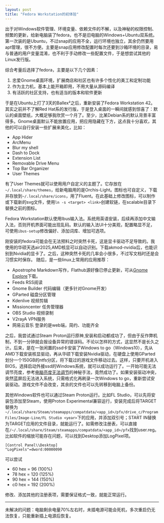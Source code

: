 ```yaml
---
layout: post
title: "Fedora Workstation的初体验"
---
```


出于对Windows软件管理、环境变量、依赖文件的不解，以及神秘的权限控制、频繁的更新，给新电脑装了fedora，也不是旧电脑的Windows+Ubuntu双系统。第一次装的是Ubuntu，不过snap的应用不全，运行环境也独立，其余仍然要用apt管理，很不方便。主要是snap应用修改配置时每次还要到沙箱环境的目录，易与普通的用户变量混淆，也不利于手动修改一些配置文件，于是想尝试其他的Linux发行版。

综合考量后选择了fedora，主要是以下几个因素：
  1. 忠爱Gnome桌面环境，扩展商店和社区也有许多个性化的美工和定制功能
  2. 作为主力机，基本上能开箱即用，不用大量从源码编译
  3. 有活跃的社区支持，也有适当的版本和软件更新

于是在Ubuntu上打了3天的Ballex²之后，重新安装了Fedora Workstation 42。
其实之前并不了解Red Hat系的发行版，于是登入桌面的一瞬间就感到惊喜了：默认的桌面壁纸，大概足够我欣赏一个月了。至少，比某Debian系的默认背景丰富得多。Gnome桌面默认不能放置应用，把应用隐藏在下方，这点我十分喜欢，其他的可以自行安装一些扩展来美化，比如：
  - App Hider
  - ArcMenu
  - Blur my shell
  - Dash to Dock
  - Extension List
  - Removable Drive Menu
  - Top Bar Organizer
  - User Themes

有了User Themes就可以使用用户自定义的主题了。它存放在`~/.local/share/themes`，给新电脑用的是Orchis-Light。图标也可自定义，下载并存放到`~/.local/share/icons`，用了Fluent。在此基础上修改图标，可以制作或下载新的svg文件，使用`ln -s <target> <link>`创建软链，在scalable目录下替换之前的图标。

Fedora Workstation默认使用Ibus输入法。系统用英语安装，后续再添加中文输入法，否则开机界面可能出现乱码。默认的输入法UI十分美观，配置略显不足，可使用`ibus-setup`修改偏好、添加词库、增加可选项。

刚安装的fedora可能会在无法预料之时突然卡死，这是显卡驱动不足导致的。我使用的华硕天选air2025,AMD核显可以自动识别。下载akmod-nvidia后，也能识别到Nvidia的显卡了。之后，这种突然卡死的几率会小很多，不过写文档时还是会习惯实时保存。
随后，是一些linux上常用的应用推荐：
  - Apostrophe  Markdown写作，Flathub源好像已停止更新，可从[Gnome Explore](https://gitlab.gnome.org/explore/projects/starred)下载。
  - Feeds  RSS阅读
  - Gnome Builder  代码编辑（更多针对Gnome开发）
  - GParted  磁盘分区管理
  - Kdenlive  视频剪辑
  - Missioncenter  任务管理器
  - OBS Studio  视频录制
  - V2rayA  VPN服务
  - 网易云音乐  登录的是web端，简约、功能齐全

之后，我尝试通过Steam Proton运行原神,安装和启动都成功了，但由于反作弊机制，不到一分钟就会报设备异常的错误码。不论以怎样的方式，这显然不是长久之计。后来，是在一张闲置的ssd卡安装了Windows to go（Windows10），先从AMD下载安装核显驱动，再从华硕下载安装Nvidia驱动，在硬盘上使用GParted划分一个150GB的ntfs分区，将下载过的游戏文件移动过去。这样，只要开机进入BIOS，选择启动外接ssd的Windows系统，就可以成功运行了。一开始可能无法调节亮度，参考[电脑亮度无法调节](https://www.bilibili.com/video/BV1zZ4y1z7FB/)的神秘手法，竟然成功了。如果安装驱动冲突，突然蓝屏后无法进入系统，只需格式化再刷录一次Windows to go，重新尝试安装驱动。游戏文件不会改变，其余的文件也可以先转移到电脑上备份。

其他Windows软件也可以通过Steam Proton运行。比如FL Studio，可以先将安装包添加至Steam，使用Proton Experimental兼容运行，安装完成后将TARGET替换为`~/.local/share/Steam/steamapps/compatdata/<app_id>/pfx/drive_c/Program Files/Image-Line/FL Studio <year>`下的应用，并添加双引号；START IN替换为TARGET应用的文件目录，就能运行了。如需修改注册表，可以直接在`/~/.local/share/Steam/steamapps/compatdata/<app_id>/pfx`找到user.reg。比如软件的缩放可能存在问题，可以找到Desktop添加LogPixel项。
```
[Control Panel\\Desktop]
"LogPixels"=dword:00000090
```
可以尝试
  - 60 hex = 96 (100%)
  - 78 hex = 120 (125%)
  - 90 hex = 144 (150%)
  - c0 hex = 192 (200%)

修改、添加其他的注册表项，需要保证格式一致，就能正常运行。

---

未解决的问题：电脑剩余电量70%左右时，未插电源可能会死机，多次重启仍无法恢复，只能重新插上电源后恢复。
